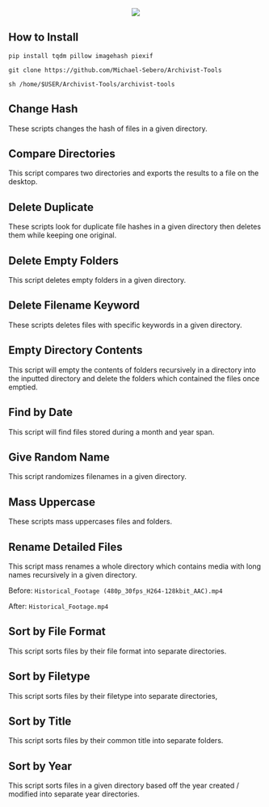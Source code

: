 <p align="center">
	<img src="https://i.postimg.cc/B6701s9K/Archivist-Tools.png" />

## How to Install
```
pip install tqdm pillow imagehash piexif

git clone https://github.com/Michael-Sebero/Archivist-Tools

sh /home/$USER/Archivist-Tools/archivist-tools
```

## Change Hash 
These scripts changes the hash of files in a given directory.

## Compare Directories
This script compares two directories and exports the results to a file on the desktop.

## Delete Duplicate
These scripts look for duplicate file hashes in a given directory then deletes them while keeping one original.

## Delete Empty Folders
This script deletes empty folders in a given directory.

## Delete Filename Keyword
These scripts deletes files with specific keywords in a given directory.

## Empty Directory Contents
This script will empty the contents of folders recursively in a directory into the inputted directory and delete the folders which contained the files once emptied.

## Find by Date
This script will find files stored during a month and year span.

## Give Random Name
This script randomizes filenames in a given directory.

## Mass Uppercase
These scripts mass uppercases files and folders.

## Rename Detailed Files
This script mass renames a whole directory which contains media with long names recursively in a given directory.

Before: `Historical_Footage (480p_30fps_H264-128kbit_AAC).mp4` 

After: `Historical_Footage.mp4`

## Sort by File Format
This script sorts files by their file format into separate directories.

## Sort by Filetype
This script sorts files by their filetype into separate directories,

## Sort by Title
This script sorts files by their common title into separate folders.

## Sort by Year
This script sorts files in a given directory based off the year created / modified into separate year directories.
